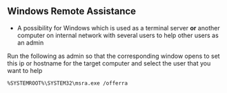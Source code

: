 ## Windows Remote Assistance
- A possibility for Windows which is used as a terminal server **or** another computer on internal network with several users to help other users as an admin

Run the following as admin so that the corresponding window opens to set this ip or hostname for the target computer and select the user that you want to help

````
%SYSTEMROOT%\SYSTEM32\msra.exe /offerra
````
